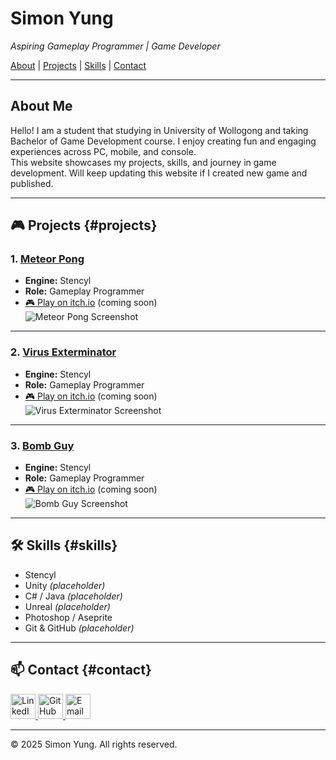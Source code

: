 # Simon Yung
_Aspiring Gameplay Programmer | Game Developer_

[About](#about) | [Projects](#projects) | [Skills](#skills) | [Contact](#contact)

---

## About Me
Hello! I am a student that studying in University of Wollogong and taking Bachelor of Game Development course.
I enjoy creating fun and engaging experiences across PC, mobile, and console.  
This website showcases my projects, skills, and journey in game development. Will keep updating this website if I created new game and published.

---

## 🎮 Projects {#projects}

### 1. [Meteor Pong](meteor-pong.md)
- **Engine:** Stencyl  
- **Role:** Gameplay Programmer  
- [🎮 Play on itch.io](https://your-game-link.com) (coming soon)  
![Meteor Pong Screenshot](https://i.postimg.cc/764s2v5h/Meteor-Pong-Main-Title-Screen.png)

---

### 2. [Virus Exterminator](virus-exterminator.md)
- **Engine:** Stencyl  
- **Role:** Gameplay Programmer  
- [🎮 Play on itch.io](https://your-game-link.com) (coming soon)  
![Virus Exterminator Screenshot](https://i.postimg.cc/8km8w4Gx/Virus-Exterminator-Main-Title-Screen.png)

---

### 3. [Bomb Guy](bomb-guy.md)
- **Engine:** Stencyl  
- **Role:** Gameplay Programmer  
- [🎮 Play on itch.io](https://your-game-link.com) (coming soon)  
![Bomb Guy Screenshot](https://i.postimg.cc/dQrQFGY9/Bomb-Guy-Main-Title-Screen.png)

---

## 🛠 Skills {#skills}
- Stencyl  
- Unity _(placeholder)_  
- C# / Java _(placeholder)_  
- Unreal _(placeholder)_  
- Photoshop / Aseprite   
- Git & GitHub _(placeholder)_  

---

## 📫 Contact {#contact}

<a href="https://www.linkedin.com/in/simon-yung-1061351a4/" target="_blank">
  <img src="https://cdn-icons-png.flaticon.com/512/2111/2111499.png" width="40" alt="LinkedIn">
</a>
<a href="https://github.com/Simonyung007" target="_blank">
  <img src="https://cdn-icons-png.flaticon.com/512/2111/2111432.png" width="40" alt="GitHub">
</a>
<a href="mailto:simonyung007@gmail.com">
  <img src="https://cdn-icons-png.flaticon.com/512/732/732200.png" width="40" alt="Email">
</a>

---

© 2025 Simon Yung. All rights reserved.
